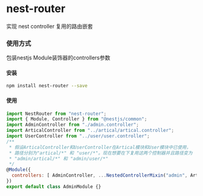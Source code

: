 # nest-router
实现 nest controller 复用的路由嵌套
### 使用方式
包装nestjs Module装饰器的controllers参数
#### 安装
```bash
npm install nest-router --save
```
#### 使用
```js
import NestRouter from "nest-router";
import { Module, Controller } from "@nestjs/common";
import AdminController from "./admin.controller";
import ArticalController from "../artical/artical.controller";
import UserController from "../user/user.controller";
/**
 * 假设ArticalController和UserController在Artical模块和User模块中已使用，
 * 路径分别为"artical/*" 和 "user/*"。现在想要在下复用这两个控制器并且路径变为
 * "admin/artical/*" 和 "admin/user/*"
 */
@Module({
  controllers: [ AdminController, ...NestedControllerMixin("admin", ArticalController, UserController) ] 
})
export default class AdminModule {}
```